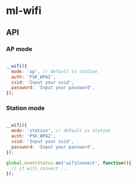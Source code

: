 # ml-wifi

## API

### AP mode

``` js

__wifi({
  mode: 'ap', // default is station
  auth: 'PSK_WPA2',
  ssid: 'Input your ssid',
  password: 'Input your password',
});

```

### Station mode

``` js

__wifi({
  mode: 'station', // default is station
  auth: 'PSK_WPA2',
  ssid: 'Input your ssid',
  password: 'Input your password',
});

global.eventStatus.on('wifiConnect', function(){
  // if wifi connect ...
});

```


